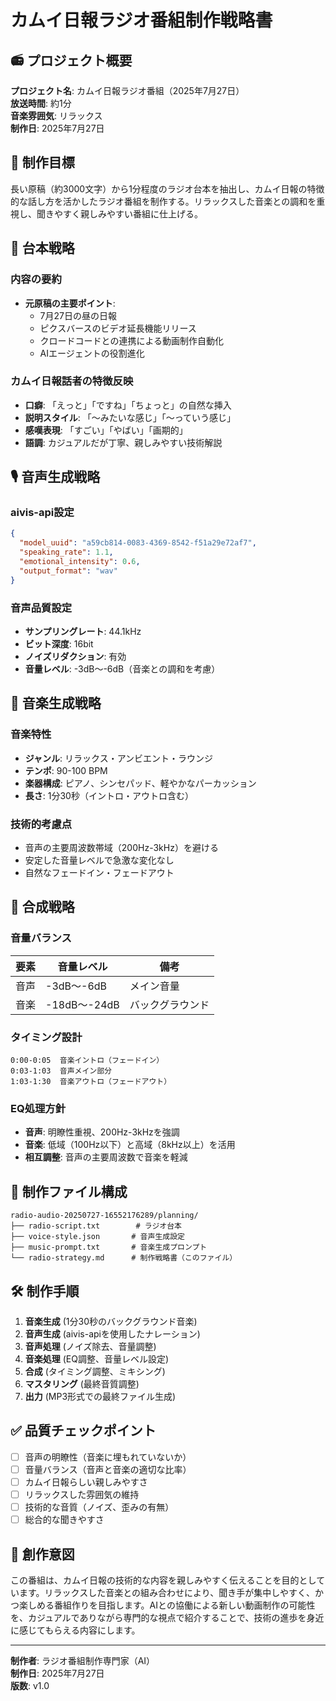 # カムイ日報ラジオ番組制作戦略書

## 📻 プロジェクト概要

**プロジェクト名**: カムイ日報ラジオ番組（2025年7月27日）  
**放送時間**: 約1分  
**音楽雰囲気**: リラックス  
**制作日**: 2025年7月27日  

## 🎯 制作目標

長い原稿（約3000文字）から1分程度のラジオ台本を抽出し、カムイ日報の特徴的な話し方を活かしたラジオ番組を制作する。リラックスした音楽との調和を重視し、聞きやすく親しみやすい番組に仕上げる。

## 📝 台本戦略

### 内容の要約
- **元原稿の主要ポイント**:
  - 7月27日の昼の日報
  - ピクスバースのビデオ延長機能リリース
  - クロードコードとの連携による動画制作自動化
  - AIエージェントの役割進化

### カムイ日報話者の特徴反映
- **口癖**: 「えっと」「ですね」「ちょっと」の自然な挿入
- **説明スタイル**: 「〜みたいな感じ」「〜っていう感じ」
- **感嘆表現**: 「すごい」「やばい」「画期的」
- **語調**: カジュアルだが丁寧、親しみやすい技術解説

## 🎙️ 音声生成戦略

### aivis-api設定
```json
{
  "model_uuid": "a59cb814-0083-4369-8542-f51a29e72af7",
  "speaking_rate": 1.1,
  "emotional_intensity": 0.6,
  "output_format": "wav"
}
```

### 音声品質設定
- **サンプリングレート**: 44.1kHz
- **ビット深度**: 16bit
- **ノイズリダクション**: 有効
- **音量レベル**: -3dB〜-6dB（音楽との調和を考慮）

## 🎵 音楽生成戦略

### 音楽特性
- **ジャンル**: リラックス・アンビエント・ラウンジ
- **テンポ**: 90-100 BPM
- **楽器構成**: ピアノ、シンセパッド、軽やかなパーカッション
- **長さ**: 1分30秒（イントロ・アウトロ含む）

### 技術的考慮点
- 音声の主要周波数帯域（200Hz-3kHz）を避ける
- 安定した音量レベルで急激な変化なし
- 自然なフェードイン・フェードアウト

## 🔧 合成戦略

### 音量バランス
| 要素 | 音量レベル | 備考 |
|------|------------|------|
| 音声 | -3dB〜-6dB | メイン音量 |
| 音楽 | -18dB〜-24dB | バックグラウンド |

### タイミング設計
```
0:00-0:05  音楽イントロ（フェードイン）
0:03-1:03  音声メイン部分
1:03-1:30  音楽アウトロ（フェードアウト）
```

### EQ処理方針
- **音声**: 明瞭性重視、200Hz-3kHzを強調
- **音楽**: 低域（100Hz以下）と高域（8kHz以上）を活用
- **相互調整**: 音声の主要周波数で音楽を軽減

## 📁 制作ファイル構成

```
radio-audio-20250727-16552176289/planning/
├── radio-script.txt        # ラジオ台本
├── voice-style.json       # 音声生成設定
├── music-prompt.txt       # 音楽生成プロンプト
└── radio-strategy.md      # 制作戦略書（このファイル）
```

## 🛠️ 制作手順

1. **音楽生成** (1分30秒のバックグラウンド音楽)
2. **音声生成** (aivis-apiを使用したナレーション)
3. **音声処理** (ノイズ除去、音量調整)
4. **音楽処理** (EQ調整、音量レベル設定)
5. **合成** (タイミング調整、ミキシング)
6. **マスタリング** (最終音質調整)
7. **出力** (MP3形式での最終ファイル生成)

## ✅ 品質チェックポイント

- [ ] 音声の明瞭性（音楽に埋もれていないか）
- [ ] 音量バランス（音声と音楽の適切な比率）
- [ ] カムイ日報らしい親しみやすさ
- [ ] リラックスした雰囲気の維持
- [ ] 技術的な音質（ノイズ、歪みの有無）
- [ ] 総合的な聞きやすさ

## 🎨 創作意図

この番組は、カムイ日報の技術的な内容を親しみやすく伝えることを目的としています。リラックスした音楽との組み合わせにより、聞き手が集中しやすく、かつ楽しめる番組作りを目指します。AIとの協働による新しい動画制作の可能性を、カジュアルでありながら専門的な視点で紹介することで、技術の進歩を身近に感じてもらえる内容にします。

---

**制作者**: ラジオ番組制作専門家（AI）  
**制作日**: 2025年7月27日  
**版数**: v1.0